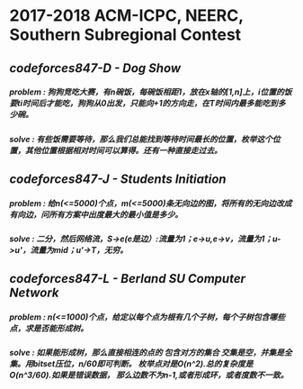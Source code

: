 # 2017-2018 ACM-ICPC, NEERC, Southern Subregional Contest


## *codeforces847-D - Dog Show*
##### problem : 狗狗竞吃大赛，有n碗饭，每碗饭相距1，放在x轴的[1,n]上，i位置的饭要ti时间后才能吃，狗狗从0出发，只能向+1的方向走，在T时间内最多能吃到多少碗。
##### solve : 有些饭需要等待，那么我们总能找到等待时间最长的位置，枚举这个位置，其他位置根据相对时间可以算得。还有一种直接走过去。

## *codeforces847-J - Students Initiation*
##### problem : 给n(<=5000)个点，m(<=5000)条无向边的图，将所有的无向边改成有向边，问所有方案中出度最大的最小值是多少。
##### solve : 二分，然后网络流，S->e(e是边）:流量为1；e->u,e->v，流量为1；u->u'，流量为mid；u'->T，无穷。

## *codeforces847-L - Berland SU Computer Network*
##### problem : n(<=1000)个点，给定以每个点为根有几个子树，每个子树包含哪些点，求是否能形成树。
##### solve : 如果能形成树，那么直接相连的点的 包含对方的集合 交集是空，并集是全集。用bitset压位，n/60即可判断。 枚举点对是O(n^2).总的复杂度是O(n^3/60).如果是错误数据， 那么边数不为n-1,或者形成环，或者度数不一致。
